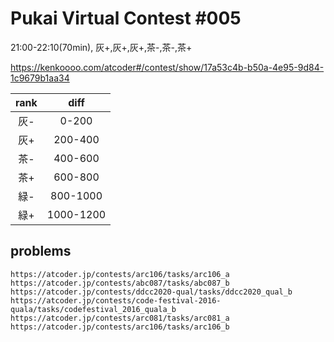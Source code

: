 # Pukai Virtual Contest #005
21:00-22:10(70min), 灰+,灰+,灰+,茶-,茶-,茶+

https://kenkoooo.com/atcoder#/contest/show/17a53c4b-b50a-4e95-9d84-1c9679b1aa34

| rank | diff |
|:--:|:--:|
| 灰- | 0-200 |
| 灰+ | 200-400 |
| 茶- | 400-600 |
| 茶+ | 600-800 |
| 緑- | 800-1000 |
| 緑+ | 1000-1200 |

## problems
```
https://atcoder.jp/contests/arc106/tasks/arc106_a
https://atcoder.jp/contests/abc087/tasks/abc087_b
https://atcoder.jp/contests/ddcc2020-qual/tasks/ddcc2020_qual_b
https://atcoder.jp/contests/code-festival-2016-quala/tasks/codefestival_2016_quala_b
https://atcoder.jp/contests/arc081/tasks/arc081_a
https://atcoder.jp/contests/arc106/tasks/arc106_b
```